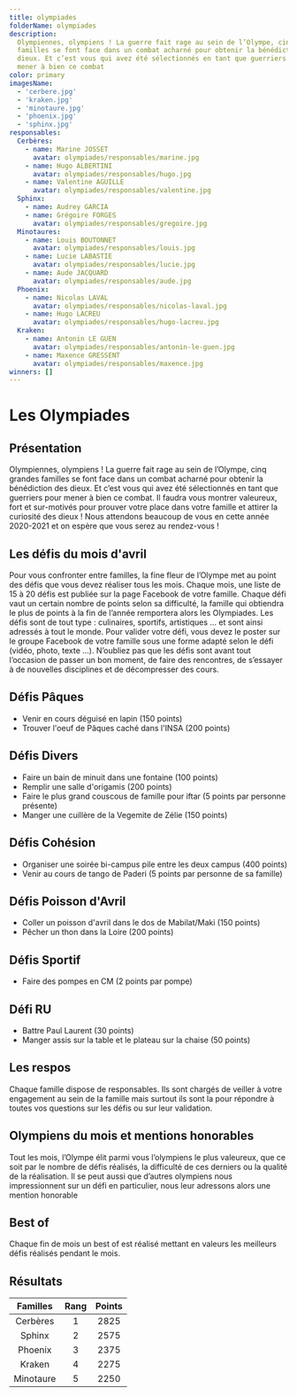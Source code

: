 ```yaml
---
title: olympiades
folderName: olympiades
description:
  Olympiennes, olympiens ! La guerre fait rage au sein de l’Olympe, cinq grandes
  familles se font face dans un combat acharné pour obtenir la bénédiction des
  dieux. Et c’est vous qui avez été sélectionnés en tant que guerriers pour
  mener à bien ce combat
color: primary
imagesName:
  - 'cerbere.jpg'
  - 'kraken.jpg'
  - 'minotaure.jpg'
  - 'phoenix.jpg'
  - 'sphinx.jpg'
responsables:
  Cerbères:
    - name: Marine JOSSET
      avatar: olympiades/responsables/marine.jpg
    - name: Hugo ALBERTINI
      avatar: olympiades/responsables/hugo.jpg
    - name: Valentine AGUILLE
      avatar: olympiades/responsables/valentine.jpg
  Sphinx:
    - name: Audrey GARCIA
    - name: Grégoire FORGES
      avatar: olympiades/responsables/gregoire.jpg
  Minotaures:
    - name: Louis BOUTONNET
      avatar: olympiades/responsables/louis.jpg
    - name: Lucie LABASTIE
      avatar: olympiades/responsables/lucie.jpg
    - name: Aude JACQUARD
      avatar: olympiades/responsables/aude.jpg
  Phoenix:
    - name: Nicolas LAVAL
      avatar: olympiades/responsables/nicolas-laval.jpg
    - name: Hugo LACREU
      avatar: olympiades/responsables/hugo-lacreu.jpg
  Kraken:
    - name: Antonin LE GUEN
      avatar: olympiades/responsables/antonin-le-guen.jpg
    - name: Maxence GRESSENT
      avatar: olympiades/responsables/maxence.jpg
winners: []
---
```


<div class="font-olympiades">

# Les Olympiades

</div>

## Présentation

<div class="font-olympiades">

Olympiennes, olympiens ! La guerre fait rage au sein de l’Olympe, cinq grandes
familles se font face dans un combat acharné pour obtenir la bénédiction des
dieux. Et c’est vous qui avez été sélectionnés en tant que guerriers pour mener
à bien ce combat. Il faudra vous montrer valeureux, fort et sur-motivés pour
prouver votre place dans votre famille et attirer la curiosité des dieux ! Nous
attendons beaucoup de vous en cette année 2020-2021 et on espère que vous serez
au rendez-vous !

</div>

<campus-center>
  <campus-carousel :names="imagesName" :folder-name="folderName"></campus-carousel>
</campus-center>

## Les défis du mois d'avril

<div class="list-lightning font-olympiades">

Pour vous confronter entre familles, la fine fleur de l’Olympe met au point des
défis que vous devez réaliser tous les mois. Chaque mois, une liste de 15 à 20
défis est publiée sur la page Facebook de votre famille. Chaque défi vaut un
certain nombre de points selon sa difficulté, la famille qui obtiendra le plus
de points à la fin de l’année remportera alors les Olympiades. Les défis sont de
tout type : culinaires, sportifs, artistiques … et sont ainsi adressés à tout le
monde. Pour valider votre défi, vous devez le poster sur le groupe Facebook de
votre famille sous une forme adapté selon le défi (vidéo, photo, texte …).
N’oubliez pas que les défis sont avant tout l’occasion de passer un bon moment,
de faire des rencontres, de s’essayer à de nouvelles disciplines et de
décompresser des cours.

## Défis Pâques

- Venir en cours déguisé en lapin (150 points)
- Trouver l'oeuf de Pâques caché dans l'INSA (200 points)

## Défis Divers

- Faire un bain de minuit dans une fontaine (100 points)
- Remplir une salle d'origamis (200 points)
- Faire le plus grand couscous de famille pour iftar (5 points par personne
  présente)
- Manger une cuillère de la Vegemite de Zélie (150 points)

## Défis Cohésion

- Organiser une soirée bi-campus pile entre les deux campus (400 points)
- Venir au cours de tango de Paderi (5 points par personne de sa famille)

## Défis Poisson d'Avril

- Coller un poisson d'avril dans le dos de Mabilat/Maki (150 points)
- Pêcher un thon dans la Loire (200 points)

## Défis Sportif

- Faire des pompes en CM (2 points par pompe)

## Défi RU

- Battre Paul Laurent (30 points)
- Manger assis sur la table et le plateau sur la chaise (50 points)

</div>

## Les respos

<div class="font-olympiades">

Chaque famille dispose de responsables. Ils sont chargés de veiller à votre
engagement au sein de la famille mais surtout ils sont la pour répondre à toutes
vos questions sur les défis ou sur leur validation.

</div>

<campus-team :team="responsables" :color="color"></campus-team>

## Olympiens du mois et mentions honorables

<div class="font-olympiades">

Tout les mois, l’Olympe élit parmi vous l’olympiens le plus valeureux, que ce
soit par le nombre de défis réalisés, la difficulté de ces derniers ou la
qualité de la réalisation. Il se peut aussi que d’autres olympiens nous
impressionnent sur un défi en particulier, nous leur adressons alors une mention
honorable

</div>

<campus-team :team="winners" :color="color"></campus-team>

## Best of

<div class="font-olympiades">

Chaque fin de mois un best of est réalisé mettant en valeurs les meilleurs défis
réalisés pendant le mois.

</div>

## Résultats

| Familles  | Rang | Points |
| :-------: | :--: | :----: |
| Cerbères  |  1   |  2825  |
|  Sphinx   |  2   |  2575  |
|  Phoenix  |  3   |  2375  |
|  Kraken   |  4   |  2275  |
| Minotaure |  5   |  2250  |
